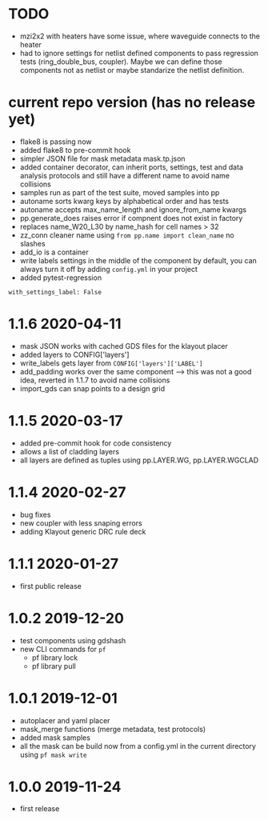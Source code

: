 # TODO

- mzi2x2 with heaters have some issue, where waveguide connects to the heater
- had to ignore settings for netlist defined components to pass regression tests (ring_double_bus, coupler). Maybe we can define those components not as netlist or maybe standarize the netlist definition.


# current repo version (has no release yet)

- flake8 is passing now
- added flake8 to pre-commit hook
- simpler JSON file for mask metadata mask.tp.json
- added container decorator, can inherit ports, settings, test and data analysis protocols and still have a different name to avoid name collisions
- samples run as part of the test suite, moved samples into pp
- autoname sorts kwarg keys by alphabetical order and has tests
- autoname accepts max_name_length and ignore_from_name kwargs
- pp.generate_does raises error if compnent does not exist in factory
- replaces name_W20_L30 by name_hash for cell names  > 32
- zz_conn cleaner name using `from pp.name import clean_name` no slashes
- add_io is a container
- write labels settings in the middle of the component by default, you can always turn it off by adding `config.yml` in your project
- added pytest-regression

```
with_settings_label: False

```

# 1.1.6 2020-04-11

- mask JSON works with cached GDS files for the klayout placer
- added layers to CONFIG['layers']
- write_labels gets layer from `CONFIG['layers']['LABEL']`
- add_padding works over the same component --> this was not a good idea, reverted in 1.1.7 to avoid name collisions
- import_gds can snap points to a design grid


# 1.1.5 2020-03-17

- added pre-commit hook for code consistency
- allows a list of cladding layers
- all layers are defined as tuples using pp.LAYER.WG, pp.LAYER.WGCLAD


# 1.1.4 2020-02-27

- bug fixes
- new coupler with less snaping errors
- adding Klayout generic DRC rule deck

# 1.1.1 2020-01-27

- first public release

# 1.0.2 2019-12-20

- test components using gdshash
- new CLI commands for `pf`
    - pf library lock
    - pf library pull

# 1.0.1 2019-12-01

- autoplacer and yaml placer
- mask_merge functions (merge metadata, test protocols)
- added mask samples
- all the mask can be build now from a config.yml in the current directory using `pf mask write`

# 1.0.0 2019-11-24

- first release
